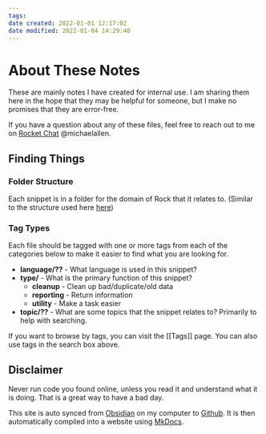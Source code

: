 ```yaml
---
tags: 
date created: 2022-01-01 12:17:02
date modified: 2022-01-04 14:29:40
---
```


# About These Notes

These are mainly notes I have created for internal use. I am sharing them here in the hope that they may be helpful for someone, but I make no promises that they are error-free.

If you have a question about any of these files, feel free to reach out to me on [Rocket Chat](https://chat.rockrms.org) @michaelallen.

## Finding Things

### Folder Structure

Each snippet is in a folder for the domain of Rock that it relates to. (Similar to the structure used here [here](https://github.com/SparkDevNetwork/Rock/tree/develop/RockWeb/Blocks))

### Tag Types

Each file should be tagged with one or more tags from each of the categories below to make it easier to find what you are looking for.

- **language/??** - What language is used in this snippet?
- **type/** - What is the primary function of this snippet?
    - **cleanup** - Clean up bad/duplicate/old data
    - **reporting** - Return information
    - **utility** - Make a task easier
- **topic/??** - What are some topics that the snippet relates to? Primarily to help with searching.

If you want to browse by tags, you can visit the [[Tags]] page. You can also use tags in the search box above.

## Disclaimer

Never run code you found online, unless you read it and understand what it is doing. That is a great way to have a bad day.

This site is auto synced from [Obsidian](https://obsidian.md) on my computer to [Github](https://github.com/MichaelAllen/Rock-Code-Snippets). It is then automatically compiled into a website using [MkDocs](https://www.mkdocs.org).
